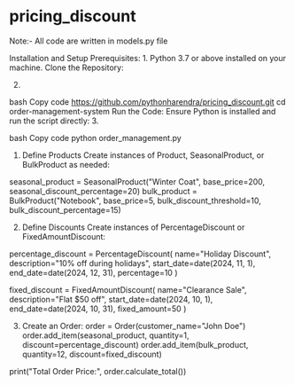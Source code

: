 # pricing_discount

Note:- All code are written in models.py file 

Installation and Setup
Prerequisites:
1.
Python 3.7 or above installed on your machine.
Clone the Repository:

2.
bash
Copy code
https://github.com/pythonharendra/pricing_discount.git
cd order-management-system
Run the Code: Ensure Python is installed and run the script directly:
3.

bash
Copy code
python order_management.py


1. Define Products
Create instances of Product, SeasonalProduct, or BulkProduct as needed:

seasonal_product = SeasonalProduct("Winter Coat", base_price=200, seasonal_discount_percentage=20)
bulk_product = BulkProduct("Notebook", base_price=5, bulk_discount_threshold=10, bulk_discount_percentage=15)


2. Define Discounts
Create instances of PercentageDiscount or FixedAmountDiscount:

percentage_discount = PercentageDiscount(
    name="Holiday Discount",
    description="10% off during holidays",
    start_date=date(2024, 11, 1),
    end_date=date(2024, 12, 31),
    percentage=10
)

fixed_discount = FixedAmountDiscount(
    name="Clearance Sale",
    description="Flat $50 off",
    start_date=date(2024, 10, 1),
    end_date=date(2024, 10, 31),
    fixed_amount=50
)


3. Create an Order:
order = Order(customer_name="John Doe")
order.add_item(seasonal_product, quantity=1, discount=percentage_discount)
order.add_item(bulk_product, quantity=12, discount=fixed_discount)

print("Total Order Price:", order.calculate_total())
